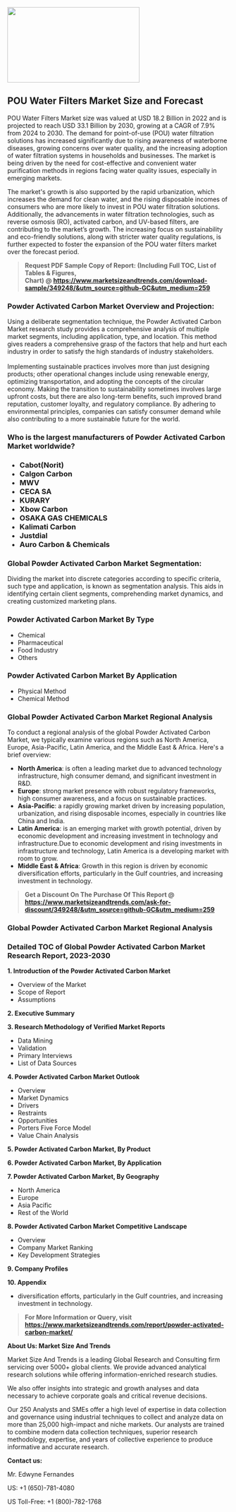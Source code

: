 <p><img class="alignnone size-medium wp-image-20088" src="https://ffe5etoiles.com/wp-content/uploads/2024/12/MST1-300x171.png" alt="" width="300" height="171" /></p><h2>POU Water Filters Market Size and Forecast</h2><p>POU Water Filters Market size was valued at USD 18.2 Billion in 2022 and is projected to reach USD 33.1 Billion by 2030, growing at a CAGR of 7.9% from 2024 to 2030. The demand for point-of-use (POU) water filtration solutions has increased significantly due to rising awareness of waterborne diseases, growing concerns over water quality, and the increasing adoption of water filtration systems in households and businesses. The market is being driven by the need for cost-effective and convenient water purification methods in regions facing water quality issues, especially in emerging markets.</p><p>The market's growth is also supported by the rapid urbanization, which increases the demand for clean water, and the rising disposable incomes of consumers who are more likely to invest in POU water filtration solutions. Additionally, the advancements in water filtration technologies, such as reverse osmosis (RO), activated carbon, and UV-based filters, are contributing to the market’s growth. The increasing focus on sustainability and eco-friendly solutions, along with stricter water quality regulations, is further expected to foster the expansion of the POU water filters market over the forecast period.</p></p><blockquote id="" class=""><strong>Request PDF Sample Copy of Report: (Including Full TOC, List of Tables &amp; Figures, Chart)&nbsp;@&nbsp;<strong><a href="https://www.marketsizeandtrends.com/download-sample/349248/&utm_source=github-GC&utm_medium=259" target="_blank">https://www.marketsizeandtrends.com/download-sample/349248/&utm_source=github-GC&utm_medium=259</a></strong></strong></blockquote><h3 id="" class="">Powder Activated Carbon Market&nbsp;Overview and Projection:</h3><p id="" class="">Using a deliberate segmentation technique, the Powder Activated Carbon Market research study provides a comprehensive analysis of multiple market segments, including application, type, and location. This method gives readers a comprehensive grasp of the factors that help and hurt each industry in order to satisfy the high standards of industry stakeholders. <br /> <br />Implementing sustainable practices involves more than just designing products; other operational changes include using renewable energy, optimizing transportation, and adopting the concepts of the circular economy. Making the transition to sustainability sometimes involves large upfront costs, but there are also long-term benefits, such improved brand reputation, customer loyalty, and regulatory compliance. By adhering to environmental principles, companies can satisfy consumer demand while also contributing to a more sustainable future for the world.</p><h3 id="" class="">Who is the largest manufacturers of&nbsp;Powder Activated Carbon Market worldwide?</h3><h3 class=""><p><ul><li>Cabot(Norit) </li><li> Calgon Carbon </li><li> MWV </li><li> CECA SA </li><li> KURARY </li><li> Xbow Carbon </li><li> OSAKA GAS CHEMICALS </li><li> Kalimati Carbon </li><li> Justdial </li><li> Auro Carbon & Chemicals</li></ul></p></h3><h3 id="" class="">Global&nbsp;Powder Activated Carbon Market Segmentation:</h3><p id="" class="">Dividing the market into discrete categories according to specific criteria, such type and application, is known as segmentation analysis. This aids in identifying certain client segments, comprehending market dynamics, and creating customized marketing plans.</p><h3 id="" class="">Powder Activated Carbon Market&nbsp;By Type</h3><p><p><ul><li>Chemical</li><li> Pharmaceutical</li><li> Food Industry</li><li> Others</p></li></ul></p></p><h3 id="" class="">Powder Activated Carbon Market&nbsp;By Application</h3><p class=""><p><ul><li>Physical Method</li><li> Chemical Method</li></ul></p></p><h3 id="" class="">Global Powder Activated Carbon Market Regional Analysis</h3><p id="" class="">To conduct a regional analysis of the global Powder Activated Carbon Market, we typically examine various regions such as North America, Europe, Asia-Pacific, Latin America, and the Middle East &amp; Africa. Here's a brief overview:</p><ul><li><strong>North America</strong>: is often a leading market due to advanced technology infrastructure, high consumer demand, and significant investment in R&amp;D.</li><li><strong>Europe</strong>: strong market presence with robust regulatory frameworks, high consumer awareness, and a focus on sustainable practices.</li><li><strong>Asia-Pacific</strong>: a rapidly growing market driven by increasing population, urbanization, and rising disposable incomes, especially in countries like China and India.</li><li><strong>Latin America</strong>: is an emerging market with growth potential, driven by economic development and increasing investment in technology and infrastructure.Due to economic development and rising investments in infrastructure and technology, Latin America is a developing market with room to grow.</li><li><strong>Middle East &amp; Africa</strong>: Growth in this region is driven by economic diversification efforts, particularly in the Gulf countries, and increasing investment in technology.</li></ul><blockquote id="" class=""><strong>Get a Discount On The Purchase Of This Report @ <strong><a href="https://www.marketsizeandtrends.com/ask-for-discount/349248/&utm_source=github-GC&utm_medium=259" target="_blank">https://www.marketsizeandtrends.com/ask-for-discount/349248/&utm_source=github-GC&utm_medium=259</a></strong></strong></blockquote><h3 id="" class="">Global Powder Activated Carbon Market Regional Analysis</h3><h3 id="" class="">Detailed TOC of Global Powder Activated Carbon Market Research Report, 2023-2030</h3><p id="" class=""><strong>1. Introduction of the Powder Activated Carbon Market</strong></p><ul><li>Overview of the Market</li><li>Scope of Report</li><li>Assumptions</li></ul><p id="" class=""><strong>2. Executive Summary</strong></p><p id="" class=""><strong>3. Research Methodology of Verified Market Reports</strong></p><ul><li>Data Mining</li><li>Validation</li><li>Primary Interviews</li><li>List of Data Sources</li></ul><p id="" class=""><strong>4. Powder Activated Carbon Market Outlook</strong></p><ul><li>Overview</li><li>Market Dynamics</li><li>Drivers</li><li>Restraints</li><li>Opportunities</li><li>Porters Five Force Model</li><li>Value Chain Analysis</li></ul><p id="" class=""><strong>5. Powder Activated Carbon Market, By Product</strong></p><p id="" class=""><strong>6. Powder Activated Carbon Market, By Application</strong></p><p id="" class=""><strong>7. Powder Activated Carbon Market, By Geography</strong></p><ul><li>North America</li><li>Europe</li><li>Asia Pacific</li><li>Rest of the World</li></ul><p id="" class=""><strong>8. Powder Activated Carbon Market Competitive Landscape</strong></p><ul><li>Overview</li><li>Company Market Ranking</li><li>Key Development Strategies</li></ul><p id="" class=""><strong>9. Company Profiles</strong></p><p id="" class=""><strong>10. Appendix</strong></p><ul><li>diversification efforts, particularly in the Gulf countries, and increasing investment in technology.</li></ul><blockquote id="" class=""><strong>For More Information or Query, visit <strong><strong><a href="https://www.marketsizeandtrends.com/report/powder-activated-carbon-market/" target="_blank">https://www.marketsizeandtrends.com/report/powder-activated-carbon-market/</a></strong></strong></strong></blockquote><p id="" class=""><strong>About Us: Market Size And Trends</strong></p><p id="" class="">Market Size And Trends is a leading Global Research and Consulting firm servicing over 5000+ global clients. We provide advanced analytical research solutions while offering information-enriched research studies.</p><p id="" class="">We also offer insights into strategic and growth analyses and data necessary to achieve corporate goals and critical revenue decisions.</p><p id="" class="">Our 250 Analysts and SMEs offer a high level of expertise in data collection and governance using industrial techniques to collect and analyze data on more than 25,000 high-impact and niche markets. Our analysts are trained to combine modern data collection techniques, superior research methodology, expertise, and years of collective experience to produce informative and accurate research.</p><p id="" class=""><strong>Contact us:</strong></p><p id="" class="">Mr. Edwyne Fernandes</p><p id="" class="">US: +1 (650)-781-4080</p><p id="" class="">US Toll-Free: +1 (800)-782-1768</p>
